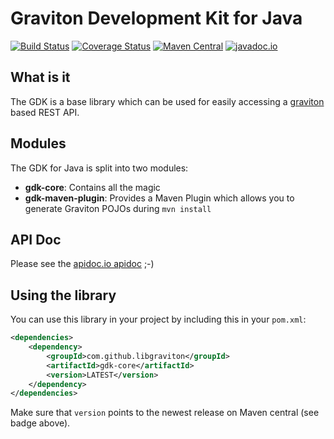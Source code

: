 # Graviton Development Kit for Java

[![Build Status](https://travis-ci.org/libgraviton/gdk-java.svg?branch=develop)](https://travis-ci.org/libgraviton/gdk-java) [![Coverage Status](https://coveralls.io/repos/libgraviton/gdk-java/badge.svg?branch=develop&service=github)](https://coveralls.io/github/libgraviton/gdk-java?branch=develop) [![Maven Central](https://maven-badges.herokuapp.com/maven-central/com.github.libgraviton/gdk/badge.svg)](https://maven-badges.herokuapp.com/maven-central/com.github.libgraviton/gdk) [![javadoc.io](https://javadocio-badges.herokuapp.com/com.github.libgraviton/gdk/badge.svg)](https://javadocio-badges.herokuapp.com/com.github.libgraviton/gdk)

## What is it

The GDK is a base library which can be used for easily accessing a [graviton](https://github.com/libgraviton/graviton) based REST API.

## Modules
The GDK for Java is split into two modules:
* **gdk-core**: Contains all the magic
* **gdk-maven-plugin**: Provides a Maven Plugin which allows you to generate Graviton POJOs during `mvn install`

## API Doc

Please see the [apidoc.io apidoc](http://www.javadoc.io/doc/com.github.libgraviton/gdk) ;-)

## Using the library

You can use this library in your project by including this in your `pom.xml`:

```xml
<dependencies>
	<dependency>
		<groupId>com.github.libgraviton</groupId>
		<artifactId>gdk-core</artifactId>
		<version>LATEST</version>
	</dependency>
</dependencies>
```

Make sure that `version` points to the newest release on Maven central (see badge above).
